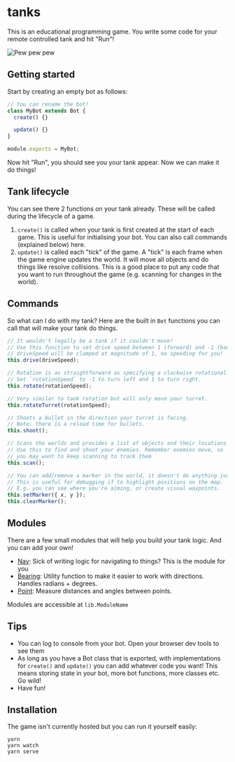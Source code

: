 # tanks

This is an educational programming game. You write some code for your remote controlled tank and hit "Run"!

![Pew pew pew](https://i.gyazo.com/7a11abe1fd41402aa2ceb3d2f87ef6b4.gif)

## Getting started

Start by creating an empty bot as follows:

```js
// You can rename the bot!
class MyBot extends Bot {
  create() {}

  update() {}
}

module.exports = MyBot;
```

Now hit "Run", you should see you your tank appear. Now we can make it do things!

## Tank lifecycle

You can see there 2 functions on your tank already. These will be called during the lifecycle of a game.

1. `create()` is called when your tank is first created at the start of each game. This is useful for initialising your bot. You can also call commands (explained below) here.
2. `update()` is called each "tick" of the game. A "tick" is each frame when the game engine updates the world. It will move all objects and do things like resolve collisions. This is a good place to put any code that you want to run throughout the game (e.g. scanning for changes in the world).

## Commands

So what can I do with my tank? Here are the built in `Bot` functions you can call that will make your tank do things.

```js
// It wouldn't legally be a tank if it couldn't move!
// Use this function to set drive speed between 1 (forward) and -1 (backwards)
// driveSpeed will be clamped at magnitude of 1, no speeding for you!
this.drive(driveSpeed);

// Rotation is as straightforward as specifying a clockwise rotational speed.
// Set `rotationSpeed` to -1 to turn left and 1 to turn right.
this.rotate(rotationSpeed);

// Very similar to tank rotation but will only move your turret.
this.rotateTurret(rotationSpeed);

// Shoots a bullet in the direction your turret is facing.
// Note: there is a reload time for bullets.
this.shoot();

// Scans the worlds and provides a list of objects and their locations
// Use this to find and shoot your enemies. Remember enemies move, so
// you may want to keep scanning to track them
this.scan();

// You can add/remove a marker in the world, it doesn't do anything just looks cool.
// This is useful for debugging if to highlight positions on the map.
// E.g. you can see where you're aiming, or create visual waypoints.
this.setMarker({ x, y });
this.clearMarker();
```

## Modules

There are a few small modules that will help you build your tank logic. And you can add your own!

- [Nav](src/util/nav.js): Sick of writing logic for navigating to things? This is the module for you
- [Bearing](src/util/bearing.js): Utility function to make it easier to work with directions. Handles radians + degrees.
- [Point](src/util/point.js): Measure distances and angles between points.

Modules are accessible at `lib.ModuleName`

## Tips

- You can log to console from your bot. Open your browser dev tools to see them
- As long as you have a Bot class that is exported, with implementations for `create()` and `update()` you can add whatever code you want! This means storing state in your bot, more bot functions, more classes etc. Go wild!
- Have fun!

## Installation

The game isn't currently hosted but you can run it yourself easily:

```
yarn
yarn watch
yarn serve
```
